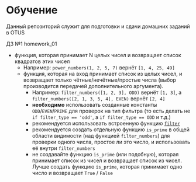 # Обучение
Данный репозиторий служит для подготовки и сдачи домашних заданий в OTUS

ДЗ №1
homework_01
- функция, которая принимает N целых чисел и возвращает список квадратов этих чисел
    - Например: `power_numbers(1, 2, 5, 7)` вернёт `[1, 4, 25, 49]`
  - функция, которая на вход принимает список из целых чисел, и возвращает только чётные/нечётные/простые числа (выбор производится передачей дополнительного аргумента).
    - Например: `filter_numbers([1, 2, 3], ODD)` вернёт `[1, 3]`, а `filter_numbers([2, 1, 3, 5, 4], EVEN)` вернёт `[2, 4]`
    - **необходимо** использовать созданные константы `ODD`/`EVEN`/`PRIME` для проверок на тип фильтра
      (то есть делать не `if filter_type == 'odd'`, а `if filter_type == ODD` и т.д.)
    - рекомендуется использовать встроенную функцию [`filter`](https://docs.python.org/3/library/functions.html#filter)
    - рекомендуется создать отдельную функцию `is_prime` в общей области видимости 
      (над функцией `filter_numbers`) для проверки одного числа, простое ли это число, 
      и использовать её внутри `filter_numbers`
    - не создавайте функцию `is_prime` (или подобную), которая принимает список из чисел и возвращает список из чисел. 
      Лучше создать функцию `is_prime`, которая принимает одно число и возвращает `True` / `False`

